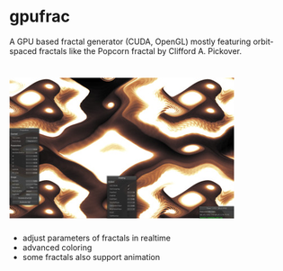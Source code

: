 # gpufrac
A GPU based fractal generator (CUDA, OpenGL) mostly featuring orbit-spaced fractals like the Popcorn fractal by Clifford A. Pickover.

# ![Features](images/screenshot02_low.jpg)
- adjust parameters of fractals in realtime
- advanced coloring
- some fractals also support animation
